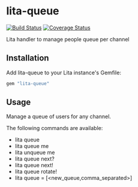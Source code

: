 # lita-queue

[![Build Status](https://travis-ci.org/brodock/lita-queue.svg?branch=master)](https://travis-ci.org/brodock/lita-queue)
[![Coverage Status](https://coveralls.io/repos/brodock/lita-queue/badge.svg?branch=master)](https://coveralls.io/r/brodock/lita-queue)

Lita handler to manage people queue per channel

## Installation

Add lita-queue to your Lita instance's Gemfile:

``` ruby
gem "lita-queue"
```

## Usage

Manage a queue of users for any channel.

The following commands are available:
* lita queue
* lita queue me
* lita unqueue me
* lita queue next?
* lita queue next!
* lita queue rotate!
* lita queue = [<new_queue,comma_separated>]
